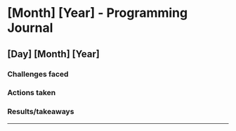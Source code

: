 # [Month] [Year] - Programming Journal

## **[Day] [Month] [Year]**
### Challenges faced
### Actions taken
### Results/takeaways
***
